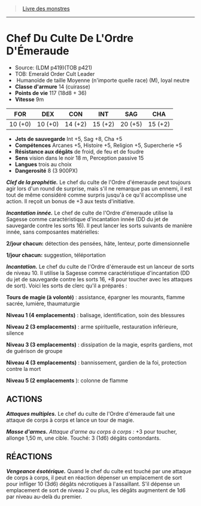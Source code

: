 ﻿> [Livre des monstres](tome_of_beasts_old.md)

---

# Chef Du Culte De L'Ordre D'Émeraude

- Source: (LDM p419)(TOB p421)
- TOB: Emerald Order Cult Leader
-  Humanoïde de taille Moyenne (n'importe quelle race) (M), loyal neutre
- **Classe d'armure** 14 (cuirasse)
- **Points de vie** 117 (18d8 + 36)
- **Vitesse** 9m

|FOR|DEX|CON|INT|SAG|CHA|
|---|---|---|---|---|---|
|10 (+0)|10 (+0)|14 (+2)|15 (+2)|20 (+5)|15 (+2)|

- **Jets de sauvegarde** Int +5, Sag +8, Cha +5
- **Compétences** Arcanes +5, Histoire +5, Religion +5, Supercherie +5
- **Résistance aux dégâts** de froid, de feu et de foudre
- **Sens** vision dans le noir 18 m, Perception passive 15
- **Langues** trois au choix
- **Dangerosité** 8 (3 900PX)

**_Clef de la prophétie._** Le chef du culte de l'Ordre d'émeraude peut toujours agir lors d'un round de surprise, mais s'il ne remarque pas un ennemi, il est tout de même considéré comme surpris jusqu'à ce qu'il accomplisse une action. Il reçoit un bonus de +3 aux tests d'initiative.

**_Incantation innée._** Le chef de culte de l'Ordre d'émeraude utilise la Sagesse comme caractéristique d'incantation innée (DD du jet de sauvegarde contre les sorts 16). Il peut lancer les sorts suivants de manière innée, sans composantes matérielles:

**2/jour chacun:** détection des pensées, hâte, lenteur, porte dimensionnelle

**1/jour chacun:** suggestion, téléportation

**_Incantation._** Le chef du culte de l'Ordre d'émeraude est un lanceur de sorts de niveau 10. Il utilise la Sagesse comme caractéristique d'incantation (DD du jet de sauvegarde contre les sorts 16, +8 pour toucher avec les attaques de sort). Voici les sorts de clerc qu'il a préparés :

**Tours de magie (à volonté)** : assistance, épargner les mourants, flamme sacrée, lumière, thaumaturgie

**Niveau 1 (4 emplacements)** : balisage, identification, soin des blessures

**Niveau 2 (3 emplacements)** : arme spirituelle, restauration inférieure, silence

**Niveau 3 (3 emplacements)** : dissipation de la magie, esprits gardiens, mot de guérison de groupe

**Niveau 4 (3 emplacements)** : bannissement, gardien de la foi, protection contre la mort

**Niveau 5 (2 emplacements** ): colonne de flamme

## ACTIONS

**_Attaques multiples._** Le chef du culte de l'Ordre d'émeraude fait une attaque de corps à corps et lance un tour de magie.

**_Masse d'armes._** _Attaque d'arme au corps à corps :_ +3 pour toucher, allonge 1,50 m, une cible. Touché: 3 (1d6) dégâts contondants.

## RÉACTIONS

**_Vengeance ésotérique._** Quand le chef du culte est touché par une attaque de corps à corps, il peut en réaction dépenser un emplacement de sort pour infliger 10 (3d6) dégâts nécrotiques à l'assaillant. S'il dépense un emplacement de sort de niveau 2 ou plus, les dégâts augmentent de 1d6 par niveau au-delà du premier.

